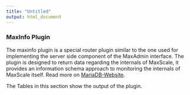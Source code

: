 ```yaml
---
title: "Untitled"
output: html_document
---
```


### MaxInfo Plugin

The maxinfo plugin is a special router plugin similar to the one used for implementing the server side component of the MaxAdmin interface. The plugin is designed to return data regarding the internals of MaxScale, it provides an information schema approach to monitoring the internals of MaxScale itself. Read more on    [MariaDB-Website](https://mariadb.com/kb/en/mariadb-enterprise/mariadb-maxscale-14/maxinfo-plugin/).

The Tables in this section show the output of the plugin.
